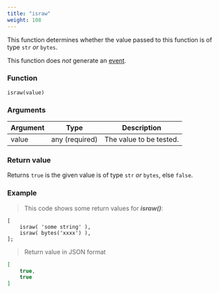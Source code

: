 ```yaml
---
title: "israw"
weight: 108
---
```


This function determines whether the value passed to this function is of
type `str` *or* `bytes`.

This function does *not* generate an [event](../../overview/events).

### Function

`israw(value)`

### Arguments

Argument | Type | Description
-------- | ---- | -----------
value | any (required) | The value to be tested.

### Return value

Returns `true` is the given value is of type `str` *or* `bytes`, else `false`.

### Example

> This code shows some return values for ***israw()***:

```thingsdb,json_response
[
    israw( 'some string' ),
    israw( bytes('xxxx') ),
];
```

> Return value in JSON format

```json
[
    true,
    true
]
```
